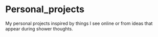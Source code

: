 # Personal_projects
My personal projects inspired by things I see online or from ideas that appear during shower thoughts.
